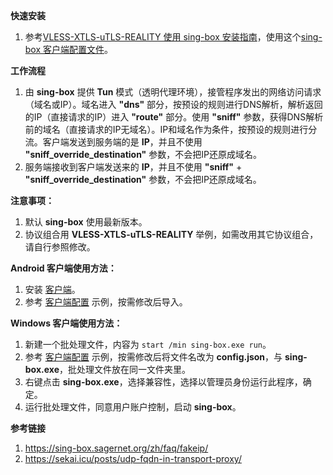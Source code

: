 **快速安装**

1. 参考[VLESS-XTLS-uTLS-REALITY 使用 sing-box 安装指南](https://github.com/chika0801/sing-box-examples/blob/main/README.md)，使用这个[sing-box 客户端配置文件](https://github.com/chika0801/sing-box-examples/blob/main/Tun/config_server.json)。

**工作流程**

1. 由 **sing-box** 提供 **Tun** 模式（透明代理环境），接管程序发出的网络访问请求（域名或IP）。域名进入 **"dns"** 部分，按预设的规则进行DNS解析，解析返回的IP（直接请求的IP）进入 **"route"** 部分。使用 **"sniff"** 参数，获得DNS解析前的域名（直接请求的IP无域名）。IP和域名作为条件，按预设的规则进行分流。客户端发送到服务端的是 **IP**，并且不使用 **"sniff_override_destination"** 参数，不会把IP还原成域名。
2. 服务端接收到客户端发送来的 **IP**，并且不使用 **"sniff"** + **"sniff_override_destination"** 参数，不会把IP还原成域名。

**注意事项：**

1. 默认 **sing-box** 使用最新版本。
2. 协议组合用 **VLESS-XTLS-uTLS-REALITY** 举例，如需改用其它协议组合，请自行参照修改。

**Android 客户端使用方法：**

1. 安装 [客户端](https://install.appcenter.ms/users/nekohasekai/apps/sfa/distribution_groups/publictest)。
3. 参考 [客户端配置](https://github.com/chika0801/sing-box-examples/blob/main/Tun/config_client_android.json) 示例，按需修改后导入。

**Windows 客户端使用方法：**

1. 新建一个批处理文件，内容为 `start /min sing-box.exe run`。
2. 参考 [客户端配置](https://github.com/chika0801/sing-box-examples/blob/main/Tun/config_client_windows.json) 示例，按需修改后将文件名改为 **config.json**，与 **sing-box.exe**，批处理文件放在同一文件夹里。
3. 右键点击 **sing-box.exe**，选择兼容性，选择以管理员身份运行此程序，确定。
4. 运行批处理文件，同意用户账户控制，启动 **sing-box**。

**参考链接**

1. https://sing-box.sagernet.org/zh/faq/fakeip/
2. https://sekai.icu/posts/udp-fqdn-in-transport-proxy/
